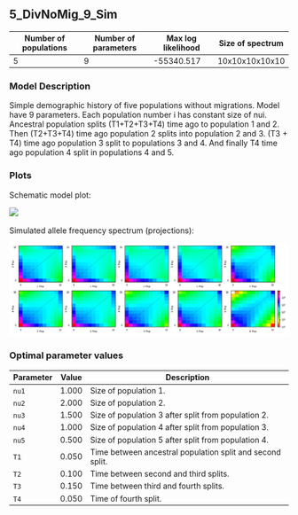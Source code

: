 ## 5_DivNoMig_9_Sim


| Number of populations | Number of parameters | Max log likelihood | Size of spectrum |
| --- | --- | --- | --- |
| 5 | 9 | -55340.517 | 10x10x10x10x10 |


### Model Description

Simple demographic history of five populations without migrations. Model have 9 parameters. Each population number i has constant size of nui. Ancestral population splits (T1+T2+T3+T4) time ago to population 1 and 2. Then (T2+T3+T4) time ago population 2 splits into population 2 and 3. (T3 + T4) time ago population 3 split to populations 3 and 4. And finally T4 time ago population 4 split in populations 4 and 5.

### Plots

Schematic model plot:

<img src="model_plot.png" height="500" />

Simulated allele frequency spectrum (projections):

<img src="fs_plot_projections.png" />


### Optimal parameter values

| Parameter | Value | Description |
| --- | --- | --- |
| `nu1` | 1.000 | Size of population 1. |
| `nu2` | 2.000 | Size of population 2. |
| `nu3` | 1.500 | Size of population 3 after split from population 2. |
| `nu4` | 1.000 | Size of population 4 after split from population 3. |
| `nu5` | 0.500 | Size of population 5 after split from population 4. |
| `T1` | 0.050 | Time between ancestral population split and second split. |
| `T2` | 0.100 | Time between second and third splits. |
| `T3` | 0.150 | Time between third and fourth splits. |
| `T4` | 0.050 | Time of fourth split. |

